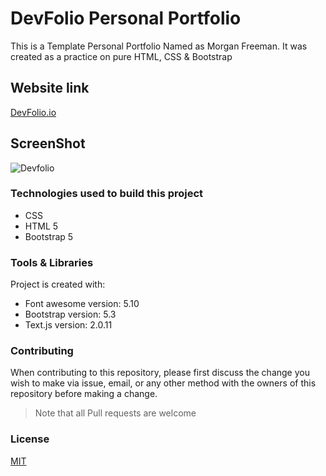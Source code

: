 # DevFolio Personal Portfolio

This is a Template Personal Portfolio Named as Morgan Freeman. It was created as a practice on pure HTML, CSS & Bootstrap

## Website link 

[DevFolio.io](https://raniamhelmy.github.io/DevFolioPersonalTemplateBootstrap/)

## ScreenShot

![Devfolio](https://user-images.githubusercontent.com/93358372/211725648-d37f8cd4-c1d8-4a3e-8899-25f119d5310f.jpg)


### Technologies used to build this project

<ul>
  <li>CSS</li>
  <li>HTML 5</li>
  <li>Bootstrap 5</li>
 </ul>
  
### Tools & Libraries  

Project is created with:

* Font awesome version: 5.10
* Bootstrap version: 5.3
* Text.js version: 2.0.11

### Contributing

When contributing to this repository, please first discuss the change you wish to make via issue, email, or any other method with the owners of this repository before making a change.

>Note that all Pull requests are welcome

### License
[MIT](https://choosealicense.com/licenses/mit/)